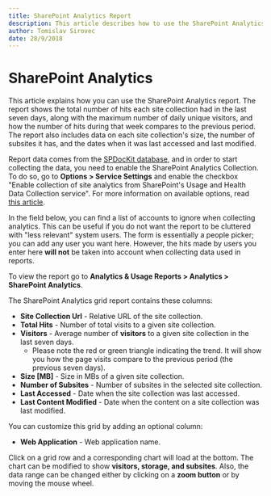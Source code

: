 ```yaml
---
title: SharePoint Analytics Report
description: This article describes how to use the SharePoint Analytics report.
author: Tomislav Sirovec
date: 28/9/2018
---
```


# SharePoint Analytics

This article explains how you can use the SharePoint Analytics report. The report shows the total number of hits each site collection had in the last seven days, along with the maximum number of daily unique visitors, and how the number of hits during that week compares to the previous period. The report also includes data on each site collection's size, the number of subsites it has, and the dates when it was last accessed and last modified.

Report data comes from the [SPDocKit database](../../configuration/configure-spdockit-database.md), and in order to start collecting the data, you need to enable the SharePoint Analytics Collection. To do so, go to **Options &gt; Service Settings** and enable the checkbox "Enable collection of site analytics from SharePoint's Usage and Health Data Collection service". For more information on available options, read [this article](../../configure-and-extend-spdockit/options-wizard.md).

In the field below, you can find a list of accounts to ignore when collecting analytics. This can be useful if you do not want the report to be cluttered with "less relevant" system users. The form is essentially a people picker; you can add any user you want here. However, the hits made by users you enter here **will not** be taken into account when collecting data used in reports.

To view the report go to **Analytics & Usage Reports &gt; Analytics &gt; SharePoint Analytics**.

The SharePoint Analytics grid report contains these columns:

* **Site Collection Url** - Relative URL of the site collection.
* **Total Hits** - Number of total visits to a given site collection.
* **Visitors** - Average number of **visitors** to a given site collection in the last seven days.
  * Please note the red or green triangle indicating the trend. It will show you how the page visits compare to the previous period \(the previous seven days\).
* **Size \[MB\]** - Size in MBs of a given site collection.
* **Number of Subsites** - Number of subsites in the selected site collection.
* **Last Accessed** - Date when the site collection was last accessed.
* **Last Content Modified** - Date when the content on a site collection was last modified.

You can customize this grid by adding an optional column:

* **Web Application** - Web application name. 

Click on a grid row and a corresponding chart will load at the bottom. The chart can be modified to show **visitors, storage, and subsites**. Also, the data range can be changed either by clicking on a **zoom button** or by moving the mouse wheel.

